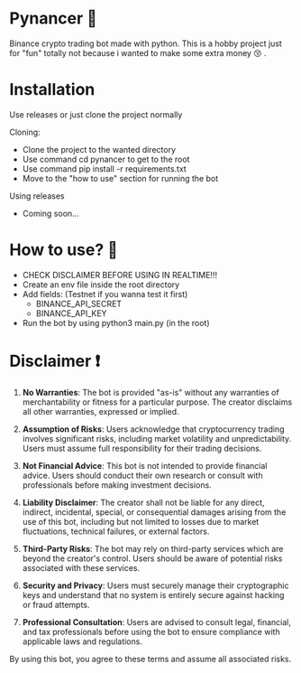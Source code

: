 # Pynancer 💸
Binance crypto trading bot made with python.
This is a hobby project just for "fun" totally not because i wanted to make some extra money 😚 .

# Installation
Use releases or just clone the project normally

Cloning:
- Clone the project to the wanted directory
- Use command cd pynancer to get to the root
- Use command pip install -r requirements.txt
- Move to the "how to use" section for running the bot

Using releases
- Coming soon...


# How to use? 🤔
- CHECK DISCLAIMER BEFORE USING IN REALTIME!!!
- Create an env file inside the root directory
- Add fields: (Testnet if you wanna test it first)
    - BINANCE_API_SECRET
    - BINANCE_API_KEY
- Run the bot by using python3 main.py (in the root)

# Disclaimer :exclamation:

1. **No Warranties**: The bot is provided "as-is" without any warranties of merchantability or fitness for a
particular purpose. The creator disclaims all other warranties, expressed or implied.

2. **Assumption of Risks**: Users acknowledge that cryptocurrency trading involves significant risks, including
market volatility and unpredictability. Users must assume full responsibility for their trading decisions.

3. **Not Financial Advice**: This bot is not intended to provide financial advice. Users should conduct their own
research or consult with professionals before making investment decisions.

4. **Liability Disclaimer**: The creator shall not be liable for any direct, indirect, incidental, special, or
consequential damages arising from the use of this bot, including but not limited to losses due to market
fluctuations, technical failures, or external factors.

5. **Third-Party Risks**: The bot may rely on third-party services which are beyond the creator's control. Users
should be aware of potential risks associated with these services.

6. **Security and Privacy**: Users must securely manage their cryptographic keys and understand that no system is
entirely secure against hacking or fraud attempts.

7. **Professional Consultation**: Users are advised to consult legal, financial, and tax professionals before
using the bot to ensure compliance with applicable laws and regulations.

By using this bot, you agree to these terms and assume all associated risks.